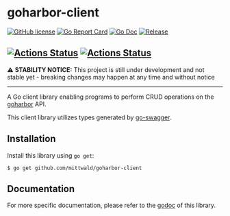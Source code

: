 # goharbor-client

[![GitHub license](https://img.shields.io/github/license/mittwald/goharbor-client.svg?style=flat-square)](https://github.com/mittwald/goharbor-client/blob/master/LICENSE)
[![Go Report Card](https://goreportcard.com/badge/github.com/mittwald/goharbor-client?style=flat-square)](https://goreportcard.com/badge/github.com/mittwald/goharbor-client)
[![Go Doc](https://img.shields.io/badge/godoc-reference-blue.svg?style=flat-square)](https://pkg.go.dev/github.com/mittwald/goharbor-client)
[![Release](https://img.shields.io/github/release/mittwald/goharbor-client.svg?style=flat-square)](https://github.com/mittwald/goharbor-client/releases/latest)

[![Actions Status](https://github.com/mittwald/goharbor-client/workflows/Verify%20code%20generation%20integrity/badge.svg)](https://github.com/mittwald/goharbor-client/actions)
[![Actions Status](https://github.com/mittwald/goharbor-client/workflows/Test/badge.svg)](https://github.com/mittwald/goharbor-client/actions)
---

:warning: **STABILITY NOTICE:** This project is still under development and not stable yet - breaking changes may happen at any time and without notice

---

A Go client library enabling programs to perform CRUD operations on the [goharbor](https://github.com/goharbor/harbor) API.

This client library utilizes types generated by [go-swagger](https://github.com/go-swagger/go-swagger).

## Installation

Install this library using `go get`:

    $ go get github.com/mittwald/goharbor-client

## Documentation
For more specific documentation, please refer to the [godoc](https://pkg.go.dev/github.com/mittwald/goharbor-client) of this library.
